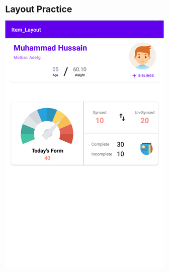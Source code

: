 # Layout Practice

<img alt="Profile Pic" src="https://raw.githubusercontent.com/ahs1n/Item_Layout/master/images/layout_02.png" />
